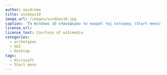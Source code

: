 ```yaml
---
author: epidrome
title: windows10
image_url: /images/windows10.jpg
caption: 'Τα Windows 10 επανέφεραν το κουμπί της εκίνησης (Start menu), το οποίο αν και λειγουργικά δεν χρειάζεται και είχε αφαιρεθεί από την προηγούμενη έκδοση (Window 8), αλλά η οικειότητα που είχε ήδη δημιουργηθεί στους χρήστες το έχει μετατρέψει σε μια χρήσιμη συνήθεια.'
license_url:
license_text: Courtesy of wikimedia
categories:
  - archetypes
  - GUI
  - Desktop
tags:
  - Microsoft
  - Start menu
---
```

